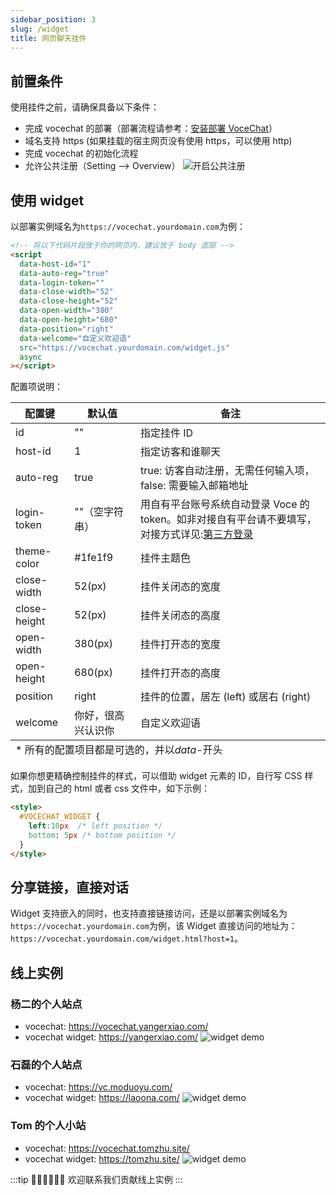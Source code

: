 ```yaml
---
sidebar_position: 3
slug: /widget
title: 网页聊天挂件
---
```


## 前置条件

使用挂件之前，请确保具备以下条件：

- 完成 vocechat 的部署（部署流程请参考：[安装部署 VoceChat](/install)）
- 域名支持 https (如果挂载的宿主网页没有使用 https，可以使用 http)
- 完成 vocechat 的初始化流程
- 允许公共注册（Setting --> Overview）
  ![开启公共注册](image/setting.reg.everyone.png)

## 使用 widget

以部署实例域名为`https://vocechat.yourdomain.com`为例：

```html
<!-- 将以下代码片段放于你的网页内，建议放于 body 底部 -->
<script
  data-host-id="1"
  data-auto-reg="true"
  data-login-token=""
  data-close-width="52"
  data-close-height="52"
  data-open-width="380"
  data-open-height="680"
  data-position="right"
  data-welcome="自定义欢迎语"
  src="https://vocechat.yourdomain.com/widget.js"
  async
></script>
```

配置项说明：

<table>
<thead >
  <tr><th scope="col">配置键</th><th scope="col"  >默认值</th><th scope="col"  >备注</th></tr>
</thead>
<tbody>
  <tr ><td >id</td><td >""</td><td >指定挂件 ID</td></tr>
  <tr ><td >host-id</td><td >1</td><td >指定访客和谁聊天</td></tr>
  <tr ><td >auto-reg</td><td >true</td><td >true: 访客自动注册，无需任何输入项，false: 需要输入邮箱地址</td></tr>
  <tr ><td >login-token</td><td >""（空字符串）</td><td >用自有平台账号系统自动登录 Voce 的 token。如非对接自有平台请不要填写，对接方式详见:<a href="/login-with-other-account">第三方登录</a></td></tr>
  <tr ><td >theme-color</td><td >#1fe1f9</td><td >挂件主题色</td></tr>
  <tr ><td >close-width</td><td >52(px)</td><td >挂件关闭态的宽度</td></tr>
  <tr ><td >close-height</td><td >52(px)</td><td >挂件关闭态的高度</td></tr>
  <tr ><td >open-width</td><td >380(px)</td><td >挂件打开态的宽度</td></tr>
  <tr ><td >open-height</td><td >680(px)</td><td >挂件打开态的高度</td></tr>
  <tr ><td >position</td><td >right</td><td >挂件的位置，居左 (left) 或居右 (right)</td></tr>
  <tr ><td >welcome</td><td >你好，很高兴认识你</td><td >自定义欢迎语</td></tr>
</tbody>
<tfoot >
  <tr><td colSpan="3">* 所有的配置项目都是可选的，并以<i >data-</i>开头</td></tr>
</tfoot>
</table>

如果你想更精确控制挂件的样式，可以借助 widget 元素的 ID，自行写 CSS 样式，加到自己的 html 或者 css 文件中，如下示例：

```html
<style>
  #VOCECHAT_WIDGET {
    left:10px  /* left position */
    bottom: 5px /* bottom position */
  }
</style>
```

## 分享链接，直接对话

Widget 支持嵌入的同时，也支持直接链接访问，还是以部署实例域名为`https://vocechat.yourdomain.com`为例，该 Widget 直接访问的地址为：
`https://vocechat.yourdomain.com/widget.html?host=1`。

## 线上实例

### 杨二的个人站点

- vocechat: https://vocechat.yangerxiao.com/
- vocechat widget: https://yangerxiao.com/
  ![widget demo](image/widget.demo.tristan.jpeg)

### 石磊的个人站点

- vocechat: https://vc.moduoyu.com/
- vocechat widget: https://laoona.com/
  ![widget demo](image/widget.demo.shilei.png)

### Tom 的个人小站

- vocechat: https://vocechat.tomzhu.site/
- vocechat widget: https://tomzhu.site/
  ![widget demo](image/widget.demo.tom.png)

:::tip 👏🏻👏🏻👏🏻
欢迎联系我们贡献线上实例
:::
